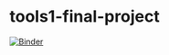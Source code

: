 # tools1-final-project

[![Binder](https://mybinder.org/badge_logo.svg)](https://mybinder.org/v2/gh/jeniscool/tools1-final-project/master?filepath=project-notebook.ipynb)
